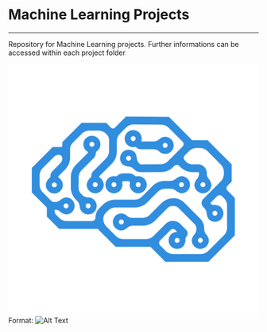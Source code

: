 # Machine Learning Projects
------

Repository for Machine Learning projects. Further informations can be accessed within each project folder

![brain](/images/brain.png)
Format: ![Alt Text](url)

